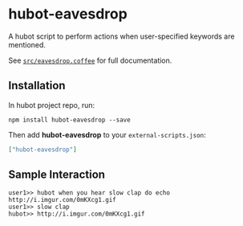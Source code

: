 # hubot-eavesdrop

A hubot script to perform actions when user-specified keywords are mentioned.

See [`src/eavesdrop.coffee`](src/eavesdrop.coffee) for full documentation.

## Installation

In hubot project repo, run:

`npm install hubot-eavesdrop --save`

Then add **hubot-eavesdrop** to your `external-scripts.json`:

```json
["hubot-eavesdrop"]
```

## Sample Interaction

```
user1>> hubot when you hear slow clap do echo http://i.imgur.com/0mKXcg1.gif
user1>> slow clap
hubot>> http://i.imgur.com/0mKXcg1.gif
```
